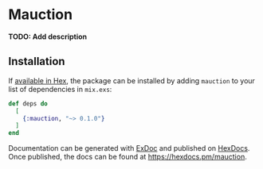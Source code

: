 # Mauction

**TODO: Add description**

## Installation

If [available in Hex](https://hex.pm/docs/publish), the package can be installed
by adding `mauction` to your list of dependencies in `mix.exs`:

```elixir
def deps do
  [
    {:mauction, "~> 0.1.0"}
  ]
end
```

Documentation can be generated with [ExDoc](https://github.com/elixir-lang/ex_doc)
and published on [HexDocs](https://hexdocs.pm). Once published, the docs can
be found at <https://hexdocs.pm/mauction>.

